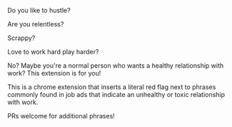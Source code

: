 Do you like to hustle?

Are you relentless?

Scrappy?

Love to work hard play harder?

No? Maybe you're a normal person who wants a healthy relationship with work?
This extension is for you!

This is a chrome extension that inserts a literal red flag next to phrases commonly found in job ads that indicate an unhealthy or toxic relationship with work.

PRs welcome for additional phrases!

